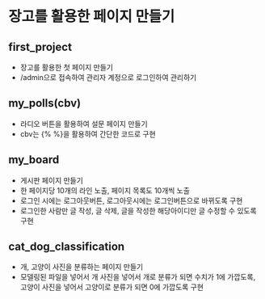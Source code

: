 # 장고를 활용한 페이지 만들기

## first_project
  - 장고를 활용한 첫 페이지 만들기
  - /admin으로 접속하여 관리자 계정으로 로그인하여 관리하기


## my_polls(cbv)
  - 라디오 버튼을 활용하여 설문 페이지 만들기
  - cbv는 {% %}을 활용하여 간단한 코드로 구현

## my_board
  - 게시판 페이지 만들기
  - 한 페이지당 10개의 라인 노출, 페이지 목록도 10개씩 노출
  - 로그인 시에는 로그아웃버튼, 로그아웃시에는 로그인버튼으로 바뀌도록 구현
  - 로그인한 사람만 글 작성, 글 삭제, 글을 작성한 해당아이디만 글 수정할 수 있도록 구현

## cat_dog_classification
  - 개, 고양이 사진을 분류하는 페이지 만들기
  - 모델링된 파일을 넣어서 개 사진을 넣어서 개로 분류가 되면 수치가 1에 가깝도록, 고양이 사진을 넣어서 고양이로 분류가 되면 0에 가깝도록 구현 
